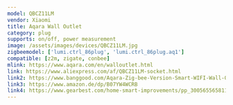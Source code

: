 ```yaml
---
model: QBCZ11LM
vendor: Xiaomi
title: Aqara Wall Outlet
category: plug
supports: on/off, power measurement
image: /assets/images/devices/QBCZ11LM.jpg
zigbeemodel: ['lumi.ctrl_86plug', 'lumi.ctrl_86plug.aq1']
compatible: [z2m, zigate, conbee]
mlink: https://www.aqara.com/en/walloutlet.html
link: https://www.aliexpress.com/af/QBCZ11LM-socket.html
link2: https://www.banggood.com/Aqara-Zig-bee-Version-Smart-WIFI-Wall-Outlet-Switch-AU-Plug-Socket-APP-Remote-Controller-From-Xiaomi-Eco-system-p-1540690.html
link3: https://www.amazon.de/dp/B07YW4WCRB
link4: https://www.gearbest.com/home-smart-improvements/pp_3005655658118797.html
---
```

